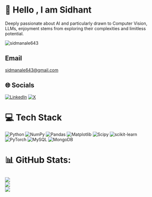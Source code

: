 # 👾 Hello , I am Sidhant
Deeply passionate about AI and particularly drawn to Computer Vision, LLMs, enjoyment stems from exploring their complexities and limitless potential.

<p align="left"> <img src="https://komarev.com/ghpvc/?username=sidmanale643&label=Profile%20views&color=0e75b6&style=flat" alt="sidmanale643" /> </p>

## Email
sidmanale643@gmail.com

## 🌐 Socials
[![LinkedIn](https://img.shields.io/badge/LinkedIn-%230077B5.svg?logo=linkedin&logoColor=white)](https://linkedin.com/in/sidhant-manale-01556325b) [![X](https://img.shields.io/badge/X-black.svg?logo=X&logoColor=white)](https://x.com/sidmanale643) 

# 💻 Tech Stack
![Python](https://img.shields.io/badge/python-3670A0?style=for-the-badge&logo=python&logoColor=ffdd54) ![NumPy](https://img.shields.io/badge/numpy-%23013243.svg?style=for-the-badge&logo=numpy&logoColor=white) ![Pandas](https://img.shields.io/badge/pandas-%23150458.svg?style=for-the-badge&logo=pandas&logoColor=white) ![Matplotlib](https://img.shields.io/badge/Matplotlib-%23ffffff.svg?style=for-the-badge&logo=Matplotlib&logoColor=black) ![Scipy](https://img.shields.io/badge/SciPy-%230C55A5.svg?style=for-the-badge&logo=scipy&logoColor=%white) ![scikit-learn](https://img.shields.io/badge/scikit--learn-%23F7931E.svg?style=for-the-badge&logo=scikit-learn&logoColor=white) ![PyTorch](https://img.shields.io/badge/PyTorch-%23EE4C2C.svg?style=for-the-badge&logo=PyTorch&logoColor=white) ![MySQL](https://img.shields.io/badge/mysql-%2300000f.svg?style=for-the-badge&logo=mysql&logoColor=white) ![MongoDB](https://img.shields.io/badge/MongoDB-%234ea94b.svg?style=for-the-badge&logo=mongodb&logoColor=white)
# 📊 GitHub Stats:
![](https://github-readme-stats.vercel.app/api?username=sidmanale643&theme=radical&hide_border=false&include_all_commits=false&count_private=false)<br/>
[![](https://visitcount.itsvg.in/api?id=sidmanale643&label=Profile%20Views&color=6&icon=2&pretty=false)](https://visitcount.itsvg.in)<br/>
![](https://github-readme-streak-stats.herokuapp.com/?user=sidmanale643&theme=radical&hide_border=false)<br/>
---


